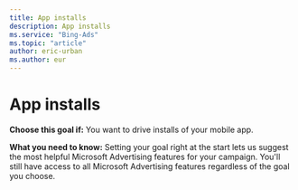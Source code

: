 ```yaml
---
title: App installs
description: App installs
ms.service: "Bing-Ads"
ms.topic: "article"
author: eric-urban
ms.author: eur
---
```


# App installs

**Choose this goal if:** You want to drive installs of your mobile app.

**What you need to know:** Setting your goal right at the start lets us suggest the most helpful Microsoft Advertising features for your campaign. You'll still have access to all Microsoft Advertising features regardless of the goal you choose.


